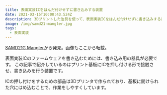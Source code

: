 ```yaml
---
title: 表面実装ICをはんだ付けせずに書き込みする装置
date: 2021-03-15T10:00:43.524Z
description: 3Dプリントした治具を使って、表面実装ICをはんだ付けせずに書き込みする装置を紹介します。
image: /img/samd21-mangler.jpg
tags:
  - 表面実装
---
```

[SAMD21G Mangler](https://www.tindie.com/products/seonr/samd21g-mangler/)から発見。画像もここから転載。

表面実装ICのファームウェアを書き込むためには、書き込み用の器具が必要です。
この記事で紹介しているのはプリント基板にICを押し付ける形で接触させ、書き込みを行う装置です。

ICの押し付けをするための部品は3Dプリンタで作られており、基板に開けられた穴にはめ込むことで、作業をしやすくしています。
